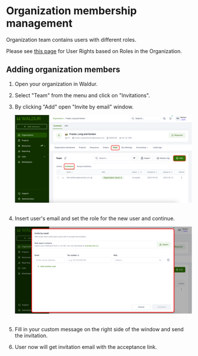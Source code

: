 # Organization membership management

Organization team contains users with different roles.

Please see [this page](https://docs.waldur.com/latest/about/Concept/structure/#user-roles-in-organization) for User Rights based on Roles in the Organization.


## Adding organization members

1. Open your organization in Waldur.
2. Select "Team" from the menu and click on "Invitations".
3. By clicking "Add" open "Invite by email" window.

    ![Select organization](../img/invite-org-member-1.png)<br><br>

4. Insert user's email and set the role for the new user and continue.

    ![Select organization](../img/invite-org-member-2.png)<br><br>

5. Fill in your custom message on the right side of the window and send the invitation.
6. User now will get invitation email with the acceptance link.


